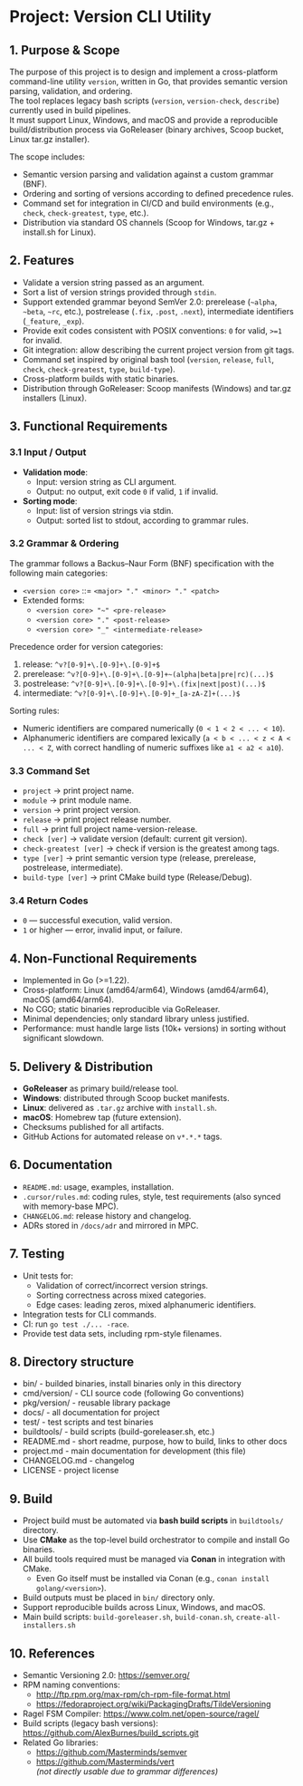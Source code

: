# Project: Version CLI Utility

## 1. Purpose & Scope
The purpose of this project is to design and implement a cross-platform command-line utility `version`, written in Go, that provides semantic version parsing, validation, and ordering.  
The tool replaces legacy bash scripts (`version`, `version-check`, `describe`) currently used in build pipelines.  
It must support Linux, Windows, and macOS and provide a reproducible build/distribution process via GoReleaser (binary archives, Scoop bucket, Linux tar.gz installer).

The scope includes:
- Semantic version parsing and validation against a custom grammar (BNF).
- Ordering and sorting of versions according to defined precedence rules.
- Command set for integration in CI/CD and build environments (e.g., `check`, `check-greatest`, `type`, etc.).
- Distribution via standard OS channels (Scoop for Windows, tar.gz + install.sh for Linux).

## 2. Features
- Validate a version string passed as an argument.
- Sort a list of version strings provided through `stdin`.
- Support extended grammar beyond SemVer 2.0: prerelease (`~alpha`, `~beta`, `~rc`, etc.), postrelease (`.fix`, `.post`, `.next`), intermediate identifiers (`_feature`, `_exp`).
- Provide exit codes consistent with POSIX conventions: `0` for valid, `>=1` for invalid.
- Git integration: allow describing the current project version from git tags.
- Command set inspired by original bash tool (`version`, `release`, `full`, `check`, `check-greatest`, `type`, `build-type`).
- Cross-platform builds with static binaries.
- Distribution through GoReleaser: Scoop manifests (Windows) and tar.gz installers (Linux).

## 3. Functional Requirements
### 3.1 Input / Output
- **Validation mode**:  
  - Input: version string as CLI argument.  
  - Output: no output, exit code `0` if valid, `1` if invalid.
- **Sorting mode**:  
  - Input: list of version strings via stdin.  
  - Output: sorted list to stdout, according to grammar rules.

### 3.2 Grammar & Ordering
The grammar follows a Backus–Naur Form (BNF) specification with the following main categories:
- `<version core>` ::= `<major> "." <minor> "." <patch>`
- Extended forms:
  - `<version core> "~" <pre-release>`
  - `<version core> "." <post-release>`
  - `<version core> "_" <intermediate-release>`

Precedence order for version categories:
1. release: `^v?[0-9]+\.[0-9]+\.[0-9]+$`
2. prerelease: `^v?[0-9]+\.[0-9]+\.[0-9]+~(alpha|beta|pre|rc)(...)$`
3. postrelease: `^v?[0-9]+\.[0-9]+\.[0-9]+\.(fix|next|post)(...)$`
4. intermediate: `^v?[0-9]+\.[0-9]+\.[0-9]+_[a-zA-Z]+(...)$`

Sorting rules:
- Numeric identifiers are compared numerically (`0 < 1 < 2 < ... < 10`).
- Alphanumeric identifiers are compared lexically (`a < b < ... < z < A < ... < Z`, with correct handling of numeric suffixes like `a1 < a2 < a10`).

### 3.3 Command Set
- `project` → print project name.
- `module` → print module name.
- `version` → print project version.
- `release` → print project release number.
- `full` → print full project name-version-release.
- `check [ver]` → validate version (default: current git version).
- `check-greatest [ver]` → check if version is the greatest among tags.
- `type [ver]` → print semantic version type (release, prerelease, postrelease, intermediate).
- `build-type [ver]` → print CMake build type (Release/Debug).

### 3.4 Return Codes
- `0` — successful execution, valid version.
- `1` or higher — error, invalid input, or failure.

## 4. Non-Functional Requirements
- Implemented in Go (>=1.22).
- Cross-platform: Linux (amd64/arm64), Windows (amd64/arm64), macOS (amd64/arm64).
- No CGO; static binaries reproducible via GoReleaser.
- Minimal dependencies; only standard library unless justified.
- Performance: must handle large lists (10k+ versions) in sorting without significant slowdown.

## 5. Delivery & Distribution
- **GoReleaser** as primary build/release tool.
- **Windows**: distributed through Scoop bucket manifests.
- **Linux**: delivered as `.tar.gz` archive with `install.sh`.
- **macOS**: Homebrew tap (future extension).
- Checksums published for all artifacts.
- GitHub Actions for automated release on `v*.*.*` tags.

## 6. Documentation
- `README.md`: usage, examples, installation.
- `.cursor/rules.md`: coding rules, style, test requirements (also synced with memory-base MPC).
- `CHANGELOG.md`: release history and changelog.
- ADRs stored in `/docs/adr` and mirrored in MPC.

## 7. Testing
- Unit tests for:
  - Validation of correct/incorrect version strings.
  - Sorting correctness across mixed categories.
  - Edge cases: leading zeros, mixed alphanumeric identifiers.
- Integration tests for CLI commands.
- CI: run `go test ./... -race`.
- Provide test data sets, including rpm-style filenames.

## 8. Directory structure
- bin/ - builded binaries, install binaries only in this directory
- cmd/version/ - CLI source code (following Go conventions)
- pkg/version/ - reusable library package
- docs/ - all documentation for project
- test/ - test scripts and test binaries
- buildtools/ - build scripts (build-goreleaser.sh, etc.)
- README.md - short readme, purpose, how to build, links to other docs
- project.md - main documentation for development (this file)
- CHANGELOG.md - changelog
- LICENSE - project license

## 9. Build
- Project build must be automated via **bash build scripts** in `buildtools/` directory.
- Use **CMake** as the top-level build orchestrator to compile and install Go binaries.
- All build tools required must be managed via **Conan** in integration with CMake.  
  - Even Go itself must be installed via Conan (e.g., `conan install golang/<version>`).
- Build outputs must be placed in `bin/` directory only.
- Support reproducible builds across Linux, Windows, and macOS.
- Main build scripts: `build-goreleaser.sh`, `build-conan.sh`, `create-all-installers.sh`

## 10. References
- Semantic Versioning 2.0: https://semver.org/
- RPM naming conventions:  
  - http://ftp.rpm.org/max-rpm/ch-rpm-file-format.html  
  - https://fedoraproject.org/wiki/PackagingDrafts/TildeVersioning
- Ragel FSM Compiler: https://www.colm.net/open-source/ragel/
- Build scripts (legacy bash versions): https://github.com/AlexBurnes/build_scripts.git
- Related Go libraries:  
  - https://github.com/Masterminds/semver  
  - https://github.com/Masterminds/vert  
  *(not directly usable due to grammar differences)*
